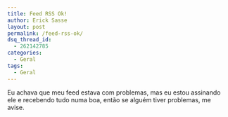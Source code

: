 ```yaml
---
title: Feed RSS Ok!
author: Erick Sasse
layout: post
permalink: /feed-rss-ok/
dsq_thread_id:
  - 262142785
categories:
  - Geral
tags:
  - Geral
---
```

Eu achava que meu feed estava com problemas, mas eu estou assinando ele e recebendo tudo numa boa, ent&atilde;o se algu&eacute;m tiver problemas, me avise.